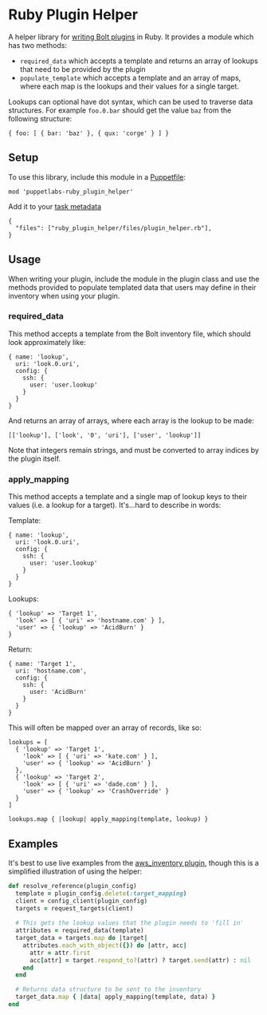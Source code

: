 # Ruby Plugin Helper

A helper library for [writing Bolt
plugins](https://puppet.com/docs/bolt/latest/writing_plugins.html) in Ruby. It provides a module
which has two methods:
* `required_data` which accepts a template and returns an array of lookups that need to be provided
  by the plugin
* `populate_template` which accepts a template and an array of maps, where each map is the lookups
  and their values for a single target.

Lookups can optional have dot syntax, which can be used to traverse data structures. For example `foo.0.bar` should get the value `baz` from the following structure:
```
{ foo: [ { bar: 'baz' }, { qux: 'corge' } ] }
```

## Setup

To use this library, include this module in a [Puppetfile](https://puppet.com/docs/pe/2019.0/puppetfile.html):

```
mod 'puppetlabs-ruby_plugin_helper'
```

Add it to your [task metadata](https://puppet.com/docs/bolt/latest/writing_tasks.html#concept-677)
```
{
  "files": ["ruby_plugin_helper/files/plugin_helper.rb"],
}
```
## Usage

When writing your plugin, include the module in the plugin class and use the methods provided to
populate templated data that users may define in their inventory when using your plugin.

### required_data

This method accepts a template from the Bolt inventory file, which should look approximately like:
```
{ name: 'lookup',
  uri: 'look.0.uri',
  config: {
    ssh: {
      user: 'user.lookup'
    }
  }
}
```

And returns an array of arrays, where each array is the lookup to be made:
```
[['lookup'], ['look', '0', 'uri'], ['user', 'lookup']]
```
Note that integers remain strings, and must be converted to array indices by the plugin itself.

### apply_mapping

This method accepts a template and a single map of lookup keys to their values (i.e. a lookup for a
target). It's...hard to describe in words:

Template:
```
{ name: 'lookup',
  uri: 'look.0.uri',
  config: {
    ssh: {
      user: 'user.lookup'
    }
  }
}
```

Lookups:
```
{ 'lookup' => 'Target 1',
  'look' => [ { 'uri' => 'hostname.com' } ],
  'user' => { 'lookup' => 'AcidBurn' }
}
```

Return:
```
{ name: 'Target 1',
  uri: 'hostname.com',
  config: {
    ssh: {
      user: 'AcidBurn'
    }
  }
}
```

This will often be mapped over an array of records, like so:

```
lookups = [
  { 'lookup' => 'Target 1',
    'look' => [ { 'uri' => 'kate.com' } ],
    'user' => { 'lookup' => 'AcidBurn' }
  },
  { 'lookup' => 'Target 2',
    'look' => [ { 'uri' => 'dade.com' } ],
    'user' => { 'lookup' => 'CrashOverride' }
  }
]

lookups.map { |lookup| apply_mapping(template, lookup) }
```


## Examples

It's best to use live examples from the [aws_inventory
plugin](https://github.com/puppetlabs/puppetlabs-aws_inventory/), though this is a simplified
illustration of using the helper:

```ruby
def resolve_reference(plugin_config)
  template = plugin_config.delete(:target_mapping)
  client = config_client(plugin_config)
  targets = request_targets(client)
  
  # This gets the lookup values that the plugin needs to 'fill in'
  attributes = required_data(template)
  target_data = targets.map do |target|
    attributes.each_with_object({}) do |attr, acc|
      attr = attr.first
      acc[attr] = target.respond_to?(attr) ? target.send(attr) : nil
    end
  end 

  # Returns data structure to be sent to the inventory
  target_data.map { |data| apply_mapping(template, data) }
end
```
